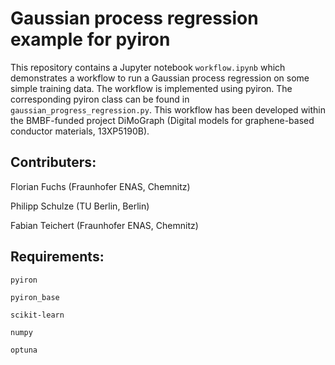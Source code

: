 # Gaussian process regression example for pyiron

This repository contains a Jupyter notebook `workflow.ipynb` which demonstrates a workflow to run a Gaussian process regression on some simple training data. The workflow is implemented using pyiron. The corresponding pyiron class can be found in `gaussian_progress_regression.py`. This workflow has been developed within the BMBF-funded project DiMoGraph (Digital models for graphene-based conductor materials, 13XP5190B).

## Contributers:
Florian Fuchs (Fraunhofer ENAS, Chemnitz)

Philipp Schulze (TU Berlin, Berlin)

Fabian Teichert (Fraunhofer ENAS, Chemnitz)

## Requirements:
`pyiron`

`pyiron_base`

`scikit-learn`

`numpy`

`optuna`
